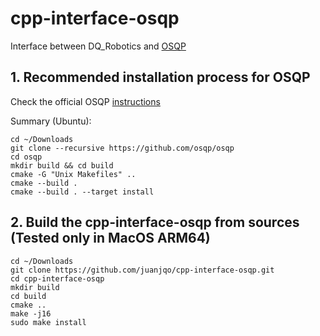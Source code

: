 # cpp-interface-osqp

Interface between DQ_Robotics and [OSQP](https://github.com/osqp/osqp)

## 1. Recommended installation process for OSQP

Check the official OSQP [instructions](https://osqp.org/docs/get_started/sources.html) 

Summary (Ubuntu):

```shell
cd ~/Downloads
git clone --recursive https://github.com/osqp/osqp
cd osqp
mkdir build && cd build
cmake -G "Unix Makefiles" ..
cmake --build .
cmake --build . --target install
```


## 2. Build the cpp-interface-osqp from sources (Tested only in MacOS ARM64)

```shell
cd ~/Downloads
git clone https://github.com/juanjqo/cpp-interface-osqp.git
cd cpp-interface-osqp
mkdir build
cd build
cmake ..
make -j16
sudo make install
```
